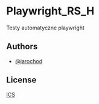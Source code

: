 
# Playwright_RS_H

Testy automatyczne playwright


## Authors

- [@jarochod](https://gitlab.com/jch.udemy/playwright_rs.git)


## License

[ICS](https://www.isc.org/licenses/)


